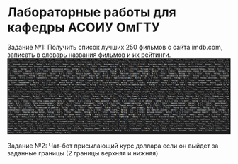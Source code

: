 # Лабораторные работы для кафедры АСОИУ ОмГТУ

Задание №1: Получить список лучших 250 фильмов с сайта imdb.com, записать в словарь названия фильмов и их рейтинги.
![image](https://github.com/MrDiMazda/OmSTU_ASOIU_Labs/blob/master/Lab1/screens/Lab1Screen1.png?raw=true)

Задание №2: Чат-бот присылающий курс доллара если он выйдет за заданные границы (2 границы верхняя и нижняя)
